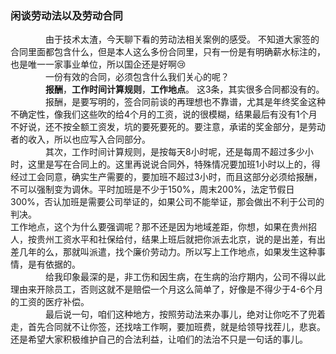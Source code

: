 ### 闲谈劳动法以及劳动合同
&emsp;&emsp;&emsp;&emsp;由于技术太渣，今天聊下看的劳动法相关案例的感受。
不知道大家签的合同里面都包含什么，但是本人这么多份合同里，只有一份是有明确薪水标注的，也是唯一一家事业单位，所以国企还是好啊😢  
&emsp;&emsp;&emsp;&emsp;一份有效的合同，必须包含什么我们关心的呢？  
&emsp;&emsp;&emsp;&emsp;__报酬__，__工作时间计算规则__，__工作地点__。 这3条，其实很多合同都没有的。    
&emsp;&emsp;&emsp;&emsp;报酬，是要写明的，签合同前谈的再理想也不靠谱，尤其是年终奖金这种不确定性，像我们这些吹的给4个月的工资，说的很模糊，结果最后有没有1个月不好说，还不按全额工资发，坑的要死要死的。要注意，承诺的奖金部分，是劳动者的收入，所以也应写入合同部分。  
&emsp;&emsp;&emsp;&emsp;其次，工作时间计算规则，是按每天8小时呢，还是每周不超过多少小时，这里是写在合同上的。这里再说说合同外，特殊情况要加班1小时以上的，得经过工会同意，确实生产需要的，要加班不超过3小时，而且这部分必须给报酬，不可以强制变为调休。平时加班是不少于150%，周末200%，法定节假日300%，否认加班是需要公司举证的，如果公司不能举证，那会做出不利于公司的判决。  
工作地点，这个为什么要强调呢？那不还是因为地域差距，你想，如果在贵州招人，按贵州工资水平和社保给付，结果上班后就把你派去北京，说的是出差，有出差几年的么，那就叫派遣，找个廉价劳动力。所以写上工作地点，如果发生这种事情，是有依据的。  
&emsp;&emsp;&emsp;&emsp;给我印象最深的是，非工伤和因生病，在生病的治疗期内，公司不得以此理由来开除员工，否则这就不是赔偿一个月这么简单了，好像是不得少于4-6个月的工资的医疗补偿。  
&emsp;&emsp;&emsp;&emsp;最后说一句，咱们这种地方，按照劳动法来办事儿，绝对让你吃不了兜着走，首先合同就不让你签，还找啥工作啊，要加班费，就是给领导找茬儿，悲哀。还是希望大家积极维护自己的合法利益，让咱们的法治不只是一句话的事儿。  
